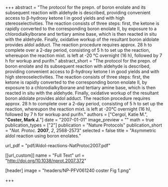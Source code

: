 +++
abstract = "The protocol for the prepn. of boron enolate and its subsequent reaction with aldehyde is described, providing convenient access to β-hydroxy ketone I in good yields and with high stereoselectivities.  The reaction consists of three steps: first, the ketone is rapidly converted to the corresponding boron enolate II, by exposure to a chlorodialkylborane and tertiary amine base, which is then reacted in situ with the aldehyde.  Finally, oxidative workup of the resultant boron aldolate provides aldol adduct.  The reaction procedure requires approx. 28 h to complete over a 2-day period, consisting of 5 h to set up the reaction, whereupon the reaction mixt. is left at -20 °C overnight (16 h), followed by 7 h for workup and purifn."
abstract_short = "The protocol for the prepn. of boron enolate and its subsequent reaction with aldehyde is described, providing convenient access to β-hydroxy ketone I in good yields and with high stereoselectivities.  The reaction consists of three steps: first, the ketone is rapidly converted to the corresponding boron enolate II, by exposure to a chlorodialkylborane and tertiary amine base, which is then reacted in situ with the aldehyde.  Finally, oxidative workup of the resultant boron aldolate provides aldol adduct.  The reaction procedure requires approx. 28 h to complete over a 2-day period, consisting of 5 h to set up the reaction, whereupon the reaction mixt. is left at -20°C overnight (16 h), followed by 7 h for workup and purifn."
authors = ["Cergol, Katie M.", "**Coster, Mark J.**"]
date = "2007-01-01"
image_preview = ""
math = true
publication_types = ["2"]
publication = "Nature Protocols"
publication_short = "_Nat. Protoc._ **2007**, _2_, 2568-2573"
selected = false
title = "Asymmetric aldol reaction using boron enolates."

url_pdf = "pdf/Aldol-reactions-NatProtoc2007.pdf"

[[url_custom]]
  name = "Full Text"
  url = "http://doi.org/10.1038/nprot.2007.372"

[header]
image = "headers/NP-PFV061240 coster Fig 1.png"


+++
